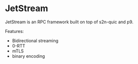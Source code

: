# JetStream

JetStream is an RPC framework built on top of s2n-quic and p9. 

Features:
- Bidirectional streaming
- 0-RTT
- mTLS
- binary encoding

